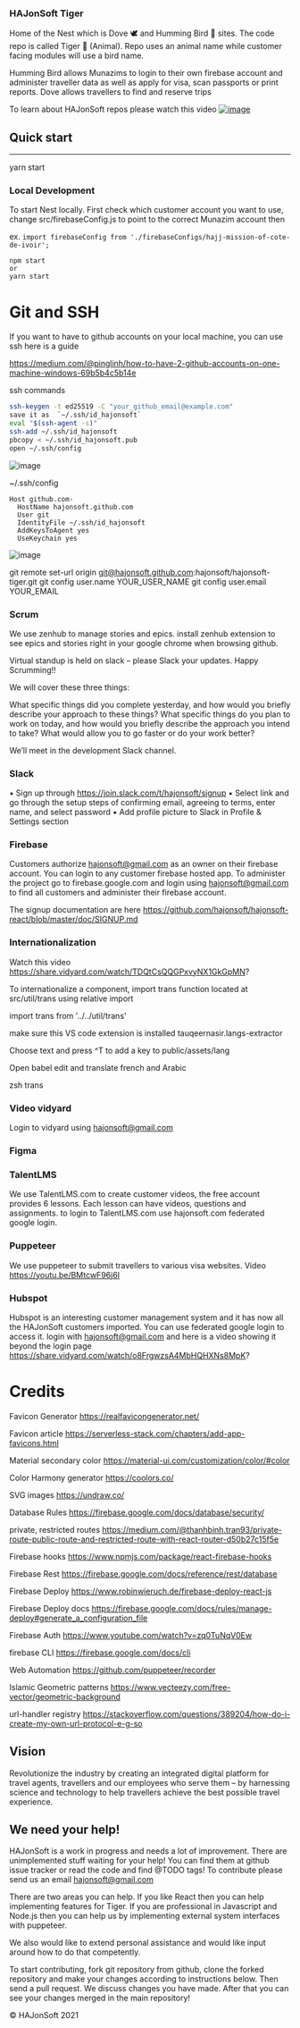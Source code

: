 ﻿### HAJonSoft Tiger

Home of the Nest which is Dove 🕊  and Humming Bird 🦅 sites. The code repo is called Tiger 🐅 (Animal). 
Repo uses an animal name while customer facing modules will use a bird name.

Humming Bird allows Munazims to login to their own firebase account and administer traveller data as well as apply for visa, scan passports or print reports.
Dove allows travellers to find and reserve trips


To learn about HAJonSoft repos please watch this video [![image](https://user-images.githubusercontent.com/9623964/121062683-40adc680-c77a-11eb-8cc0-7488bd23c13e.png)](https://share.vidyard.com/watch/obRrErJQBGMkwu6khqmUiZ?)


## Quick start

---

yarn start

### Local Development

To start Nest locally. First check which customer account you want to use, change src/firebaseConfig.js to point to the correct Munazim account then 

ex. `import firebaseConfig from './firebaseConfigs/hajj-mission-of-cote-de-ivoir'; `

```
npm start 
or 
yarn start
```


# Git and SSH

If you want to have to github accounts on your local machine, you can use ssh here is a guide

https://medium.com/@pinglinh/how-to-have-2-github-accounts-on-one-machine-windows-69b5b4c5b14e

ssh commands 
```zsh
ssh-keygen -t ed25519 -C "your_github_email@example.com"
save it as  `~/.ssh/id_hajonsoft`
eval "$(ssh-agent -s)"
ssh-add ~/.ssh/id_hajonsoft
pbcopy < ~/.ssh/id_hajonsoft.pub
open ~/.ssh/config
```
![image](https://user-images.githubusercontent.com/9623964/122631031-385c6200-d07d-11eb-854b-3266c2e3a91b.png)

~/.ssh/config

```
Host github.com-
  HostName hajonsoft.github.com
  User git
  IdentityFile ~/.ssh/id_hajonsoft
  AddKeysToAgent yes
  UseKeychain yes
```

![image](https://user-images.githubusercontent.com/9623964/122631290-b15cb900-d07f-11eb-9d09-e0c0142363e0.png)

git remote set-url origin git@hajonsoft.github.com:hajonsoft/hajonsoft-tiger.git
git config user.name YOUR_USER_NAME
git config user.email YOUR_EMAIL

### Scrum
We use zenhub to manage stories and epics. install zenhub extension to see epics and stories right in your google chrome when browsing github.


Virtual standup is held on slack – please Slack your updates. Happy Scrumming!!
 
We will cover these three things:
 
What specific things did you complete yesterday, and how would you briefly describe your approach to these things?
What specific things do you plan to work on today, and how would you briefly describe the approach you intend to take?
What would allow you to go faster or do your work better?
 
We’ll meet in the development Slack channel.

### Slack

▪ Sign up through https://join.slack.com/t/hajonsoft/signup
▪ Select link and go through the setup steps of confirming email, agreeing to terms, enter name, and select password
▪ Add profile picture to Slack in Profile & Settings section

### Firebase

Customers authorize hajonsoft@gmail.com as an owner on their firebase account. You can login to any customer firebase hosted app. To administer the project go to firebase.google.com and login using hajonsoft@gmail.com to find all customers and administer their firebase account.

The signup documentation are here https://github.com/hajonsoft/hajonsoft-react/blob/master/doc/SIGNUP.md


### Internationalization

Watch this video https://share.vidyard.com/watch/TDQtCsQQGPxvyNX1GkGpMN?

To internationalize a component, import trans function located at src/util/trans using relative import

import trans from '../../util/trans' 

make sure this VS code extension is installed tauqeernasir.langs-extractor

Choose text and press ^T to add a key to public/assets/lang

Open babel edit and translate french and Arabic

zsh trans

### Video vidyard

Login to vidyard using hajonsoft@gmail.com 

### Figma


### TalentLMS

We use TalentLMS.com to create customer videos, the free account provides 6 lessons. Each lesson can have videos, questions and assignments. to login to TalentLMS.com use hajonsoft.com federated google login.

### Puppeteer

We use puppeteer to submit travellers to various visa websites. Video https://youtu.be/BMtcwF96j6I


### Hubspot

Hubspot is an interesting customer management system and it has now all the HAJonSoft customers imported. You can use federated google login to access it. login with hajonsoft@gmail.com and here is a video showing it beyond the login page https://share.vidyard.com/watch/o8FrgwzsA4MbHQHXNs8MpK?


# Credits

Favicon Generator https://realfavicongenerator.net/

Favicon article https://serverless-stack.com/chapters/add-app-favicons.html

Material secondary color https://material-ui.com/customization/color/#color

Color Harmony generator https://coolors.co/

SVG images https://undraw.co/

Database Rules https://firebase.google.com/docs/database/security/

private, restricted routes https://medium.com/@thanhbinh.tran93/private-route-public-route-and-restricted-route-with-react-router-d50b27c15f5e

Firebase hooks https://www.npmjs.com/package/react-firebase-hooks

Firebase Rest https://firebase.google.com/docs/reference/rest/database

Firebase Deploy https://www.robinwieruch.de/firebase-deploy-react-js 

Firebase Deploy docs https://firebase.google.com/docs/rules/manage-deploy#generate_a_configuration_file

Firebase Auth https://www.youtube.com/watch?v=zq0TuNqV0Ew

firebase CLI https://firebase.google.com/docs/cli

Web Automation https://github.com/puppeteer/recorder

Islamic Geometric patterns https://www.vecteezy.com/free-vector/geometric-background

url-handler registry https://stackoverflow.com/questions/389204/how-do-i-create-my-own-url-protocol-e-g-so

## Vision

Revolutionize the industry by creating an integrated digital platform for travel agents, travellers and our employees who serve them – by harnessing
science and technology to help travellers achieve the best possible travel experience.


## We need your help!


HAJonSoft is a work in progress and needs a lot of improvement. There are unimplemented stuff waiting for your help! You can find them at github issue tracker or read the code and find @TODO tags! To contribute please send us an email hajonsoft@gmail.com

There are two areas you can help. If you like React then you can help implementing features for Tiger. If you are professional in Javascript and Node.js then you can help us by implementing external system interfaces with puppeteer.

We also would like to extend personal assistance and would like input around how to do that competently.

To start contributing, fork git repository from github, clone the forked repository and make your changes according to instructions below. Then send a pull request. We discuss changes you have made. After that you can see your changes merged in the main repository!

© HAJonSoft 2021
